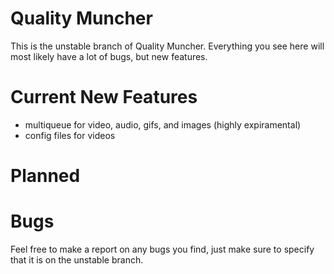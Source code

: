 # Quality Muncher

This is the unstable branch of Quality Muncher. Everything you see here will most likely have a lot of bugs, but new features.

# Current New Features

 - multiqueue for video, audio, gifs, and images (highly expiramental)
 - config files for videos

# Planned


# Bugs

Feel free to make a report on any bugs you find, just make sure to specify that it is on the unstable branch.